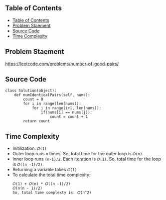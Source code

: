 ## Table of Contents
- [Table of Contents](#table-of-contents)
- [Problem Staement](#problem-staement)
- [Source Code](#source-code)
- [Time Complexity](#time-complexity)

## Problem Staement
https://leetcode.com/problems/number-of-good-pairs/

## Source Code
```
class Solution(object):
    def numIdenticalPairs(self, nums):
        count = 0
        for i in range(len(nums)):
            for j in range(i+1, len(nums)):
                if(nums[i] == nums[j]):
                    count = count + 1
        return count
```
## Time Complexity
- Initilization: `𝑂(1)`
- Outer loop runs `n` times. So, total time for the outer loop is `𝑂(n)`.
- Inner loop runs  `(n-1)/2`. Each iteration is  `𝑂(1)`. So, total time for the loop is `𝑂((n -1)/2)`.
- Returning a variable takes `𝑂(1)`
- To calculate the total time complexity:
    ```
    𝑂(1) + 𝑂(n) * 𝑂((n -1)/2)
    𝑂(n(n - 1)/2)
    So, total time complexty is: 𝑂(n^2)
   ```
        

        


        